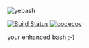![yebash](https://raw.githubusercontent.com/szborows/yebash/master/yebash.png)

[![Build Status](https://travis-ci.org/szborows/yebash.svg?branch=master)](https://travis-ci.org/szborows/yebash)
[![codecov](https://codecov.io/gh/szborows/yebash/branch/master/graph/badge.svg)](https://codecov.io/gh/szborows/yebash)

your enhanced bash ;-)
